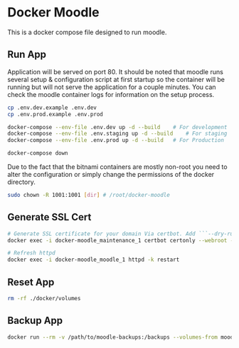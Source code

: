 # Docker Moodle

This is a docker compose file designed to run moodle.

## Run App

Application will be served on port 80. It should be noted that moodle runs several setup & configuration script at first startup so the container will be running but will not serve the application for a couple minutes. You can check the moodle container logs for information on the setup process.

``` bash
cp .env.dev.example .env.dev
cp .env.prod.example .env.prod

docker-compose --env-file .env.dev up -d --build    # For development
docker-compose --env-file .env.staging up -d --build    # For staging
docker-compose --env-file .env.prod up -d --build   # For Production

docker-compose down
```

Due to the fact that the bitnami containers are mostly non-root you need to alter the configuration or simply change the permissions of the docker directory.

``` bash
sudo chown -R 1001:1001 [dir] # /root/docker-moodle
```

## Generate SSL Cert

``` bash
# Generate SSL certificate for your domain Via certbot. Add ```--dry-run``` to the end of the command to test first.
docker exec -i docker-moodle_maintenance_1 certbot certonly --webroot --webroot-path /var/certbot/ -d <domain>

# Refresh httpd
docker exec -i docker-moodle_moodle_1 httpd -k restart
```

## Reset App

``` bash
rm -rf ./docker/volumes
```

## Backup App

``` bash
docker run --rm -v /path/to/moodle-backups:/backups --volumes-from moodle busybox cp -a /bitnami/moodle /backups/latest
```
